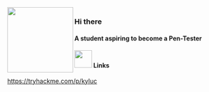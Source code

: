 <img src="https://media.giphy.com/media/edC973xZRBMdCzTuVl/giphy.gif" width="150" align="left">

### Hi there

#### A student aspiring to become a Pen-Tester



#### <img height="40" src="https://cdnb.artstation.com/p/assets/images/images/017/674/725/original/alvin-aniwa-wolf-running.gif?1556903191"/> Links
https://tryhackme.com/p/kyluc




